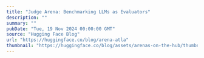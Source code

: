 ```yaml
---
title: "Judge Arena: Benchmarking LLMs as Evaluators"
description: ""
summary: ""
pubDate: "Tue, 19 Nov 2024 00:00:00 GMT"
source: "Hugging Face Blog"
url: "https://huggingface.co/blog/arena-atla"
thumbnail: "https://huggingface.co/blog/assets/arenas-on-the-hub/thumbnail_atla.png"
---
```


